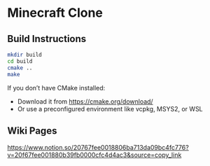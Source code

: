 # Minecraft Clone

## Build Instructions

```bash
mkdir build
cd build
cmake ..
make
```

If you don’t have CMake installed:

- Download it from https://cmake.org/download/
- Or use a preconfigured environment like vcpkg, MSYS2, or WSL

## Wiki Pages

https://www.notion.so/20767fee0018806ba713da09bc4fc776?v=20f67fee001880b39fb0000cfc4d4ac3&source=copy_link
